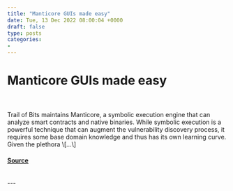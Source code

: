 ```yaml
---
title: "Manticore GUIs made easy"
date: Tue, 13 Dec 2022 08:00:04 +0000
draft: false
type: posts
categories: 
- 
---
```

# Manticore GUIs made easy

<br/>

<br/>
Trail of Bits maintains Manticore, a symbolic execution engine that can analyze smart contracts and native binaries. While symbolic execution is a powerful technique that can augment the vulnerability discovery process, it requires some base domain knowledge and thus has its own learning curve. Given the plethora \[…\]

#### [Source](https://blog.trailofbits.com/2022/12/13/manticore-gui-plugin-binary-ninja-ghidra/)

<br/>
---
